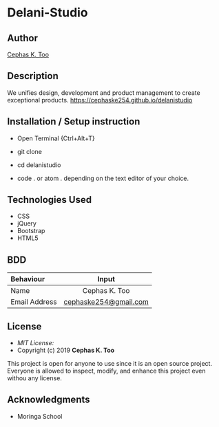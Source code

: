 # Delani-Studio

## Author

[Cephas K. Too](http://github.com/cephaske254)

## Description
We unifies design, development and product management to create exceptional products. https://cephaske254.github.io/delanistudio
## Installation / Setup instruction
* Open Terminal {Ctrl+Alt+T}

* git clone
* cd delanistudio

* code . or atom . depending on the text editor of your choice.

## Technologies Used

* CSS
* jQuery
* Bootstrap
* HTML5

## BDD
| Behaviour      | Input        |
| :------------- | :----------: |
|  Name  |   Cephas K. Too |     |
| Email Address  |  cephaske254@gmail.com|   |

## License
* *MIT License:*
* Copyright (c) 2019 **Cephas K. Too**




This project is open for anyone to use since it is an open source project. Everyone is allowed to inspect, modify, and enhance this project even withou any license.

## Acknowledgments

* Moringa School

